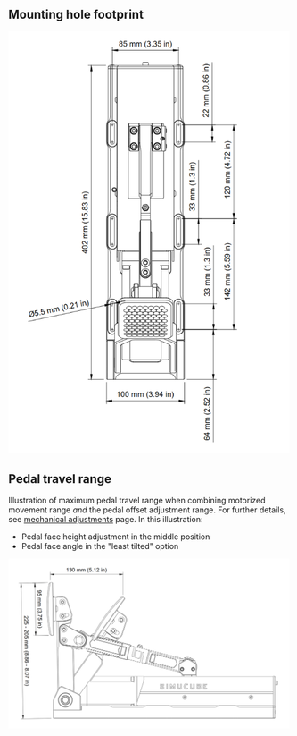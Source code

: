 ## Mounting hole footprint

![](assets/activepedal-mounting-hole-dimensions.png)

## Pedal travel range

Illustration of maximum pedal travel range when combining motorized movement range *and* the pedal offset adjustment range. For further details, see [mechanical adjustments](../../ActivePedal/Mechanical%20adjustments.md) page. In this illustration:

* Pedal face height adjustment in the middle position
* Pedal face angle in the "least tilted" option

![](assets/activepedal-pedal-movement-range.png)
